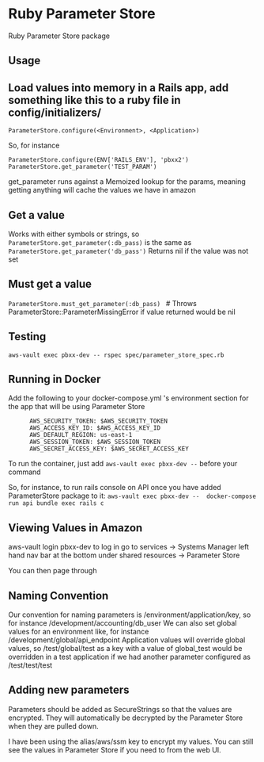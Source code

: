 # Ruby Parameter Store 
Ruby Parameter Store package

## Usage

## Load values into memory in a Rails app, add something like this to a ruby file in config/initializers/
``` ParameterStore.configure(<Environment>, <Application>) ```

So, for instance
 
``` 
ParameterStore.configure(ENV['RAILS_ENV'], 'pbxx2')
ParameterStore.get_parameter('TEST_PARAM') 
```

get_parameter runs against a Memoized lookup for the params, meaning getting anything will cache the values we have in amazon

## Get a value

Works with either symbols or strings, so 
```ParameterStore.get_parameter(:db_pass)```
 is the same as 
```ParameterStore.get_parameter('db_pass')```
Returns nil if the value was not set

## Must get a value

```ParameterStore.must_get_parameter(:db_pass) ``` # Throws ParameterStore::ParameterMissingError if value returned would be nil

## Testing

```export AWS_REGION="us-east-1"
aws-vault exec pbxx-dev -- rspec spec/parameter_store_spec.rb
```
## Running in Docker

Add the following to your docker-compose.yml 's environment section for the app that will be using Parameter Store
```      AWS_REGION: us-east-1
      AWS_SECURITY_TOKEN: $AWS_SECURITY_TOKEN
      AWS_ACCESS_KEY_ID: $AWS_ACCESS_KEY_ID
      AWS_DEFAULT_REGION: us-east-1
      AWS_SESSION_TOKEN: $AWS_SESSION_TOKEN
      AWS_SECRET_ACCESS_KEY: $AWS_SECRET_ACCESS_KEY
```
To run the container, just add ```aws-vault exec pbxx-dev --``` before your command

So, for instance, to run rails console on API once you have added ParameterStore package to it:
```aws-vault exec pbxx-dev --  docker-compose run api bundle exec rails c```


## Viewing Values in Amazon

aws-vault login pbxx-dev to log in
go to services -> Systems Manager
left hand nav bar at the bottom under shared resources -> Parameter Store

You can then page through

## Naming Convention

Our convention for naming parameters is /environment/application/key, so for instance /development/accounting/db_user
We can also set global values for an environment like, for instance /development/global/api_endpoint
Application values will override global values, so /test/global/test as a key with a value of global_test would be overridden in a test application if we had another parameter configured as /test/test/test 

## Adding new parameters

Parameters should be added as SecureStrings so that the values are encrypted. They will automatically be decrypted by the Parameter Store when they are pulled down.

I have been using the alias/aws/ssm key to encrypt my values. You can still see the values in Parameter Store if you need to from the web UI.
